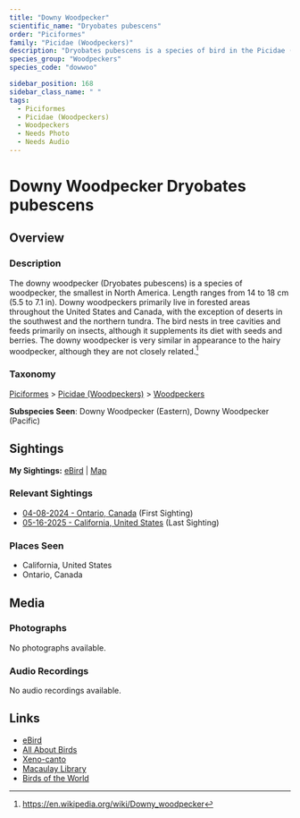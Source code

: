```yaml
---
title: "Downy Woodpecker"
scientific_name: "Dryobates pubescens"
order: "Piciformes"
family: "Picidae (Woodpeckers)"
description: "Dryobates pubescens is a species of bird in the Picidae (Woodpeckers) family. It has been observed 10 times."
species_group: "Woodpeckers"
species_code: "dowwoo"

sidebar_position: 168
sidebar_class_name: " "
tags: 
  - Piciformes
  - Picidae (Woodpeckers)
  - Woodpeckers
  - Needs Photo
  - Needs Audio
---
```


# Downy Woodpecker <span className='sci_name'>Dryobates pubescens</span>

## Overview

### Description
The downy woodpecker (Dryobates pubescens) is a species of woodpecker, the smallest in North America. Length ranges from 14 to 18 cm (5.5 to 7.1 in). Downy woodpeckers primarily live in forested areas throughout the United States and Canada, with the exception of deserts in the southwest and the northern tundra. The bird nests in tree cavities and feeds primarily on insects, although it supplements its diet with seeds and berries. The downy woodpecker is very similar in appearance to the hairy woodpecker, although they are not closely related.[^1]

[^1]: https://en.wikipedia.org/wiki/Downy_woodpecker

### Taxonomy
[Piciformes](/tags/piciformes) > [Picidae (Woodpeckers)](/tags/picidae-woodpeckers) > [Woodpeckers](/tags/woodpeckers)

**Subspecies Seen**: Downy Woodpecker (Eastern), Downy Woodpecker (Pacific)


## Sightings

**My Sightings:** [eBird](https://ebird.org/lifelist?r=world&time=life&spp=dowwoo) | [Map](/map?species_code=dowwoo)

### Relevant Sightings

* [04-08-2024 - Ontario, Canada](https://ebird.org/checklist/S167691530) (First Sighting)
* [05-16-2025 - California, United States](https://ebird.org/checklist/S238839617) (Last Sighting)

### Places Seen

* California, United States
* Ontario, Canada



## Media
### Photographs
No photographs available.

### Audio Recordings
No audio recordings available.

## Links
* [eBird](https://ebird.org/species/dowwoo) 
* [All About Birds](https://www.allaboutbirds.org/guide/dowwoo) 
* [Xeno-canto](https://www.xeno-canto.org/species/dryobates-pubescens) 
* [Macaulay Library](https://search.macaulaylibrary.org/catalog?taxonCode=dowwoo&sort=rating_rank_desc)
* [Birds of the World](https://birdsoftheworld.org/bow/species/dowwoo)
